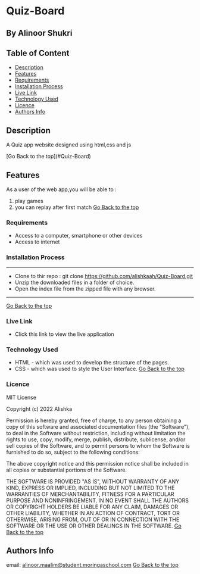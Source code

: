 # Quiz-Board
 ## By Alinoor Shukri

 ## Table of Content

 - [Description](#description)
 - [Features](#features)
 - [Requirements](#requirements)
 - [Installation Process](#installation-process)
 - [Live Link](#live-link)
 - [Technology Used](#technology-used)
 - [Licence](#licence)
 - [Authors Info](#authors-info)
 ## Description
 <p>A Quiz app website designed using html,css and js</p>
[Go Back to the top](#Quiz-Board)

## Features

As a user of the web app,you will be able to :
1. play games
1. you can replay after first match
[Go Back to the top](#Quiz-Board)

 ###  Requirements
 * Access to  a computer, smartphone or other devices
 * Access to internet
 ### Installation Process
 ****
* Clone to thir repo : git clone https://github.com/alishkaah/Quiz-Board.git
* Unzip the downloaded files in a folder of choice.
* Open the index file from the zipped file with any browser.
 ****
 [Go Back to the top](#Quiz-Board)
### Live Link
- Click this link to view the live application 
### Technology Used
* HTML - which was used to develop the structure of the pages.
* CSS - which was used to style the User Interface.
[Go Back to the top](#Quiz-Board)

### Licence

MIT License

Copyright (c) 2022 Alishka

Permission is hereby granted, free of charge, to any person obtaining a copy
of this software and associated documentation files (the "Software"), to deal
in the Software without restriction, including without limitation the rights
to use, copy, modify, merge, publish, distribute, sublicense, and/or sell
copies of the Software, and to permit persons to whom the Software is
furnished to do so, subject to the following conditions:

The above copyright notice and this permission notice shall be included in all
copies or substantial portions of the Software.

THE SOFTWARE IS PROVIDED "AS IS", WITHOUT WARRANTY OF ANY KIND, EXPRESS OR
IMPLIED, INCLUDING BUT NOT LIMITED TO THE WARRANTIES OF MERCHANTABILITY,
FITNESS FOR A PARTICULAR PURPOSE AND NONINFRINGEMENT. IN NO EVENT SHALL THE
AUTHORS OR COPYRIGHT HOLDERS BE LIABLE FOR ANY CLAIM, DAMAGES OR OTHER
LIABILITY, WHETHER IN AN ACTION OF CONTRACT, TORT OR OTHERWISE, ARISING FROM,
OUT OF OR IN CONNECTION WITH THE SOFTWARE OR THE USE OR OTHER DEALINGS IN THE
SOFTWARE.
[Go Back to the top](#Quiz-Board)
## Authors Info
email: alinoor.maalim@student.moringaschool.com
[Go Back to the top](#Quiz-Board)